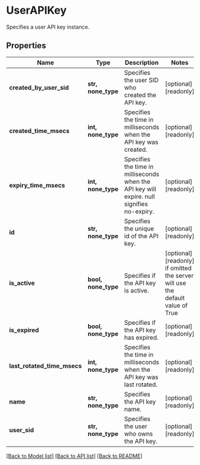 # UserAPIKey

Specifies a user API key instance.

## Properties
Name | Type | Description | Notes
------------ | ------------- | ------------- | -------------
**created_by_user_sid** | **str, none_type** | Specifies the user SID who created the API key. | [optional] [readonly] 
**created_time_msecs** | **int, none_type** | Specifies the time in milliseconds when the API key was created. | [optional] [readonly] 
**expiry_time_msecs** | **int, none_type** | Specifies the time in milliseconds when the API key will expire. null signifies no-expiry. | [optional] [readonly] 
**id** | **str, none_type** | Specifies the unique id of the API key. | [optional] [readonly] 
**is_active** | **bool, none_type** | Specifies if the API key is active. | [optional] [readonly]  if omitted the server will use the default value of True
**is_expired** | **bool, none_type** | Specifies if the API key has expired. | [optional] [readonly] 
**last_rotated_time_msecs** | **int, none_type** | Specifies the time in milliseconds when the API key was last rotated. | [optional] [readonly] 
**name** | **str, none_type** | Specifies the API key name. | [optional] [readonly] 
**user_sid** | **str, none_type** | Specifies the user who owns the API key. | [optional] [readonly] 

[[Back to Model list]](../README.md#documentation-for-models) [[Back to API list]](../README.md#documentation-for-api-endpoints) [[Back to README]](../README.md)


